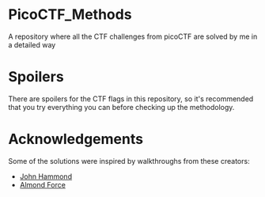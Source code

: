 # PicoCTF_Methods
A repository where all the CTF challenges from picoCTF are solved by me in a detailed way


# Spoilers
There are spoilers for the CTF flags in this repository, so it's recommended that you try everything you can before checking up the methodology.


# Acknowledgements
Some of the solutions were inspired by walkthroughs from these creators:

- [John Hammond](https://www.youtube.com/@_JohnHammond)
- [Almond Force](https://www.youtube.com/@AlmondForce)

